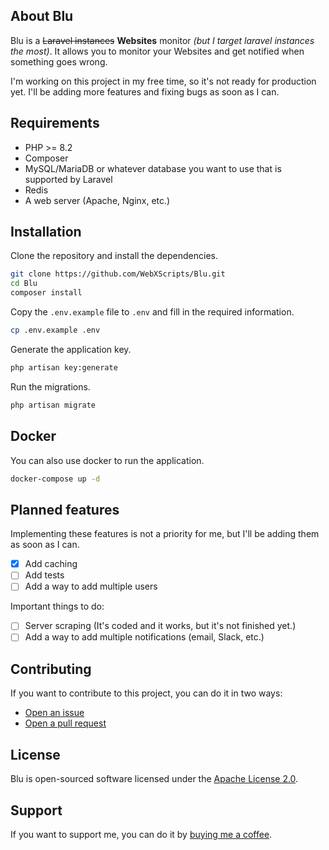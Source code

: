 ## About Blu

Blu is a ~~Laravel instances~~ **Websites** monitor *(but I target laravel instances the most)*. It allows you to monitor your Websites and get notified when something goes wrong.

I'm working on this project in my free time, so it's not ready for production yet. I'll be adding more features and fixing bugs as soon as I can.

## Requirements

- PHP >= 8.2
- Composer
- MySQL/MariaDB or whatever database you want to use that is supported by Laravel
- Redis
- A web server (Apache, Nginx, etc.)

## Installation
Clone the repository and install the dependencies.

```bash
git clone https://github.com/WebXScripts/Blu.git
cd Blu
composer install
```

Copy the `.env.example` file to `.env` and fill in the required information.

```bash
cp .env.example .env
```

Generate the application key.

```bash
php artisan key:generate
```

Run the migrations.

```bash
php artisan migrate
```

## Docker

You can also use docker to run the application.

```bash
docker-compose up -d
```

## Planned features

Implementing these features is not a priority for me, but I'll be adding them as soon as I can.

- [x] Add caching
- [ ] Add tests
- [ ] Add a way to add multiple users

Important things to do:

- [ ] Server scraping (It's coded and it works, but it's not finished yet.)
- [ ] Add a way to add multiple notifications (email, Slack, etc.)

## Contributing

If you want to contribute to this project, you can do it in two ways:

- [Open an issue](https://github.com/WebXScripts/Blu/issues/new)
- [Open a pull request](https://github.com/WebXScripts/Blu/compare)

## License

Blu is open-sourced software licensed under the [Apache License 2.0](https://github.com/WebXScripts/Blu/blob/1.0/LICENSE).

## Support

If you want to support me, you can do it by [buying me a coffee](https://www.buymeacoffee.com/webxscripts).
